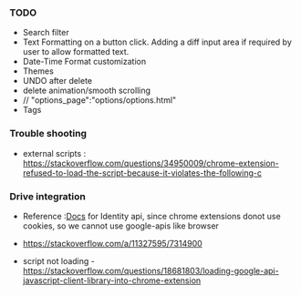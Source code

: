 ### TODO

- Search filter
- Text Formatting on a button click. Adding a diff input area if required by user to allow formatted text.
- Date-Time Format customization
- Themes
- UNDO after delete
- delete animation/smooth scrolling
- // "options_page":"options/options.html"
- Tags

### Trouble shooting

- external scripts : https://stackoverflow.com/questions/34950009/chrome-extension-refused-to-load-the-script-because-it-violates-the-following-c

### Drive integration

- Reference :[Docs](https://developer.chrome.com/apps/app_identity) for Identity api, since chrome extensions donot use cookies, so we cannot use google-apis like browser

- https://stackoverflow.com/a/11327595/7314900

- script not loading - https://stackoverflow.com/questions/18681803/loading-google-api-javascript-client-library-into-chrome-extension
